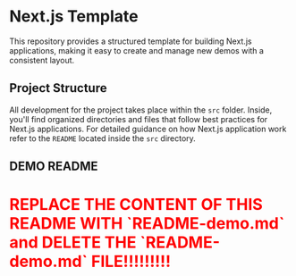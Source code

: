# Next.js Template

This repository provides a structured template for building Next.js applications, making it easy to create and manage new demos with a consistent layout.

## Project Structure

All development for the project takes place within the `src` folder. Inside, you'll find organized directories and files that follow best practices for Next.js applications. For detailed guidance on how Next.js application work refer to the `README` located inside the `src` directory.

## DEMO README

<h1 style="color:red">REPLACE THE CONTENT OF THIS README WITH `README-demo.md` and DELETE THE `README-demo.md` FILE!!!!!!!!! </h1>